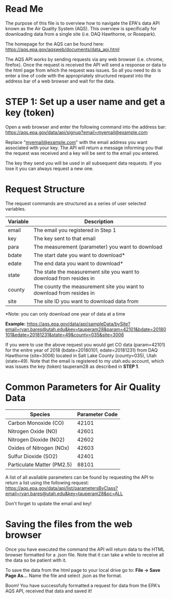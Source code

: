 # Read Me
The purpose of this file is to overview how to navigate the EPA's data API known as the Air Quality System (AQS).  This overview is specifically for downloading data from a single site (i.e. DAQ Hawthorne, or Rosepark).   

The homepage for the AQS can be found here: https://aqs.epa.gov/aqsweb/documents/data_api.html

The AQS API works by sending requests via any web browser (i.e. chrome, firefox).  Once the request is received the API will send a response or data to the html page from which the request was issues. So all you need to do is enter a line of code with the appropriately structured request into the address bar of a web browser and wait for the data.


# STEP 1: Set up a user name and get a key (token)
Open a web browser and enter the following command into the address bar:
https://aqs.epa.gov/data/api/signup?email=myemail@example.com

Replace "myemail@example.com" with the email address you want associated with your key.  The API will return a message informing you that the request was received and a key will be sent to the email you entered.  

The key they send you will be used in all subsequent data requests.  If you lose it you can always request a new one.


# Request Structure
The request commands are structured as a series of user selected variables.

Variable     | Description
-------------|------------
email        | The email you registered in Step 1 
key          | The key sent to that email
para         | The measurement (parameter) you want to download
bdate        | The start date you want to download* 
edate        | The end data you want to download*    
state        | The state the measurement site you want to download from resides in
county       | The county the measurement site you want to download from resides in
site         | The site ID you want to download data from

*Note: you can only download one year of data at a time


**Example:**
https://aqs.epa.gov/data/api/sampleData/bySite?email=ryan.bares@utah.edu&key=tauperam28&param=42101&bdate=20180101&edate=20181231&state=49&county=035&site=3006

If you were to use the above request you would get CO data (param=42101) for the enitre year of 2018 (bdate=20180101, edate=20181231) from DAQ Hawthorne (site=3006) located in Salt Lake County (county=035), Utah (state=49).  Note that the email is registered to my utah.edu account, which was issues the key (token) tauperam28 as described in **STEP 1**.  


# Common Parameters for Air Quality Data

Species                      | Parameter Code
-----------------------------|----------------------------------
Carbon Monoxide (CO)         | 42101
Nitrogen Oxide (NO)          | 42601
Nitrogen Dioxide (NO2)       | 42602
Oxides of Nitrogen (NOx)     | 42603
Sulfur Dioxide (SO2)         | 42401
Particulate Matter (PM2.5)   | 88101

A list of all available parameters can be found by requesting the API to return a list using the following request:
https://aqs.epa.gov/data/api/list/parametersByClass?email=ryan.bares@utah.edu&key=tauperam28&pc=ALL

Don't forget to update the email and key! 


# Saving the files from the web browser
Once you have executed the command the API will return data to the HTML browser formatted for a .json file.  Note that it can take a while to receive all the data so be patient with it. 

To save the data from the html page to your local drive go to: 
**File -> Save Page As...** 
Name the file and select .json as the format. 

Boom!  You have successfully formatted a request for data from the EPA's AQS API, received that data and saved it!  






